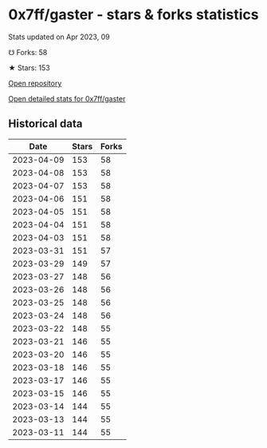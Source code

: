 # 0x7ff/gaster - stars & forks statistics

Stats updated on Apr 2023, 09

☋ Forks: 58

★ Stars: 153

[Open repository](https://github.com/0x7ff/gaster)

[Open detailed stats for 0x7ff/gaster](https://reviewgithub.com/rep/0x7ff/gaster)

## Historical data
| Date | Stars | Forks |
|------|-------|-------|
| 2023-04-09 | 153 | 58 | 
| 2023-04-08 | 153 | 58 | 
| 2023-04-07 | 153 | 58 | 
| 2023-04-06 | 151 | 58 | 
| 2023-04-05 | 151 | 58 | 
| 2023-04-04 | 151 | 58 | 
| 2023-04-03 | 151 | 58 | 
| 2023-03-31 | 151 | 57 | 
| 2023-03-29 | 149 | 57 | 
| 2023-03-27 | 148 | 56 | 
| 2023-03-26 | 148 | 56 | 
| 2023-03-25 | 148 | 56 | 
| 2023-03-24 | 148 | 56 | 
| 2023-03-22 | 148 | 55 | 
| 2023-03-21 | 146 | 55 | 
| 2023-03-20 | 146 | 55 | 
| 2023-03-18 | 146 | 55 | 
| 2023-03-17 | 146 | 55 | 
| 2023-03-15 | 146 | 55 | 
| 2023-03-14 | 144 | 55 | 
| 2023-03-13 | 144 | 55 | 
| 2023-03-11 | 144 | 55 | 

